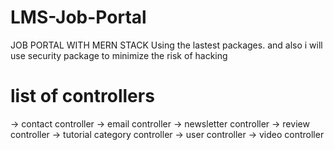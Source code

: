 # LMS-Job-Portal
JOB PORTAL WITH MERN STACK
Using the lastest packages. and also i will use security package to minimize the risk of hacking
# list of controllers
-> contact controller
-> email controller
-> newsletter controller
-> review controller
-> tutorial category controller
-> user controller
-> video controller

